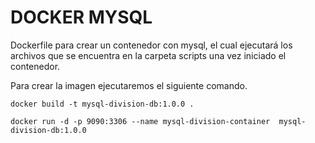 # DOCKER MYSQL

Dockerfile para crear un contenedor con mysql, el cual ejecutará los archivos que se encuentra en la carpeta scripts una vez iniciado el contenedor.

Para crear la imagen ejecutaremos el siguiente comando.

```shell
docker build -t mysql-division-db:1.0.0 .
```

```shell
docker run -d -p 9090:3306 --name mysql-division-container  mysql-division-db:1.0.0
```